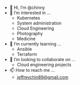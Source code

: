 - 👋 Hi, I’m @chinny
- 👀 I’m interested in ...
  - Kubernetes
  - System administration
  - Cloud Engineering
  - Photography
  - Medicine
- 🌱 I’m currently learning ...
  - Ansible
  - Terraform
- 💞️ I’m looking to collaborate on ...
  - Cloud engineering projects
- 📫 How to reach me ...
  - jeffreychin89@gmail.com

<!---
chinny/chinny is a ✨ special ✨ repository because its `README.md` (this file) appears on your GitHub profile.
You can click the Preview link to take a look at your changes.
--->
